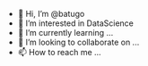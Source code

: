 - 👋 Hi, I’m @batugo
- 👀 I’m interested in DataScience
- 🌱 I’m currently learning ...
- 💞️ I’m looking to collaborate on ...
- 📫 How to reach me ...

<!---
batugo/batugo is a ✨ special ✨ repository because its `README.md` (this file) appears on your GitHub profile.
You can click the Preview link to take a look at your changes.
--->
